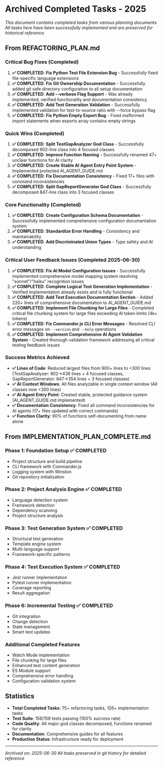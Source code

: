 # Archived Completed Tasks - 2025

*This document contains completed tasks from various planning documents. All tasks here have been successfully implemented and are preserved for historical reference.*

## From REFACTORING_PLAN.md

### Critical Bug Fixes (Completed)
1. **✅ COMPLETED**: **Fix Python Test File Extension Bug** - Successfully fixed file-specific language extensions
2. **✅ COMPLETED**: **Fix Git Ownership Documentation** - Successfully added git safe.directory configuration to all setup documentation
3. **✅ COMPLETED**: **Add --verbose Flag Support** - Was already implemented; verified functionality and documentation consistency
4. **✅ COMPLETED**: **Add Test Generation Validation** - Successfully implemented validation for test-to-source ratio with --force bypass flag
5. **✅ COMPLETED**: **Fix Python Empty Export Bug** - Fixed malformed import statements when exports array contains empty strings

### Quick Wins (Completed)
1. **✅ COMPLETED**: **Split TestGapAnalyzer God Class** - Successfully decomposed 902-line class into 4 focused classes
2. **✅ COMPLETED**: **Improve Function Naming** - Successfully renamed 47+ unclear functions for AI clarity
3. **✅ COMPLETED**: **Create Stable AI Agent Entry Point System** - Implemented protected AI_AGENT_GUIDE.md
4. **✅ COMPLETED**: **Fix Documentation Consistency** - Fixed 17+ files with command inconsistencies
5. **✅ COMPLETED**: **Split GapReportGenerator God Class** - Successfully decomposed 847-line class into 3 focused classes

### Core Functionality (Completed)
1. **✅ COMPLETED**: **Create Configuration Schema Documentation** - Successfully implemented comprehensive configuration documentation system
2. **✅ COMPLETED**: **Standardize Error Handling** - Consistency and maintainability
3. **✅ COMPLETED**: **Add Discriminated Union Types** - Type safety and AI understanding

### Critical User Feedback Issues (Completed 2025-06-30)
1. **✅ COMPLETED**: **Fix AI Model Configuration Issues** - Successfully implemented comprehensive model mapping system resolving "sonnet"/"haiku" recognition issues
2. **✅ COMPLETED**: **Complete Logical Test Generation Implementation** - Verified implementation already exists and is fully functional
3. **✅ COMPLETED**: **Add Test Execution Documentation Section** - Added 220+ lines of comprehensive documentation to AI_AGENT_GUIDE.md
4. **✅ COMPLETED**: **Implement File Chunking for Large Files** - Completed critical file chunking system for large files exceeding AI token limits (4k+ tokens)
5. **✅ COMPLETED**: **Fix Commander.js CLI Error Messages** - Resolved CLI error messages on `--version` and `--help` operations
6. **✅ COMPLETED**: **Implement Comprehensive AI Agent Validation System** - Created thorough validation framework addressing all critical testing feedback issues

### Success Metrics Achieved
- **✅ Lines of Code**: Reduced largest files from 900+ lines to <300 lines (TestGapAnalyzer: 902→438 lines + 4 focused classes, GapReportGenerator: 847→354 lines + 3 focused classes)
- **✅ AI Context Windows**: All files analyzable in single context window (All classes now <300 lines)
- **✅ AI Agent Entry Point**: Created stable, protected guidance system (AI_AGENT_GUIDE.md implemented)
- **✅ Documentation Consistency**: Fixed all command inconsistencies for AI agents (17+ files updated with correct commands)
- **✅ Function Clarity**: 90% of functions self-documenting from name alone

## From IMPLEMENTATION_PLAN_COMPLETE.md

### Phase 1: Foundation Setup ✅ COMPLETED
- Project structure and build pipeline
- CLI framework with Commander.js
- Logging system with Winston
- Git repository initialization

### Phase 2: Project Analysis Engine ✅ COMPLETED
- Language detection system
- Framework detection
- Dependency scanning
- Project structure analysis

### Phase 3: Test Generation System ✅ COMPLETED
- Structural test generation
- Template engine system
- Multi-language support
- Framework-specific patterns

### Phase 4: Test Execution System ✅ COMPLETED
- Jest runner implementation
- Pytest runner implementation
- Coverage reporting
- Result aggregation

### Phase 6: Incremental Testing ✅ COMPLETED
- Git integration
- Change detection
- State management
- Smart test updates

### Additional Completed Features
- Watch Mode implementation
- File chunking for large files
- Enhanced test content generation
- ES Module support
- Comprehensive error handling
- Configuration validation system

## Statistics

- **Total Completed Tasks**: 75+ refactoring tasks, 126+ implementation tasks
- **Test Suite**: 156/156 tests passing (100% success rate)
- **Code Quality**: All major god classes decomposed, functions renamed for clarity
- **Documentation**: Comprehensive guides for all features
- **Production Status**: Infrastructure ready for deployment

---

*Archived on: 2025-06-30*
*All tasks preserved in git history for detailed reference*
